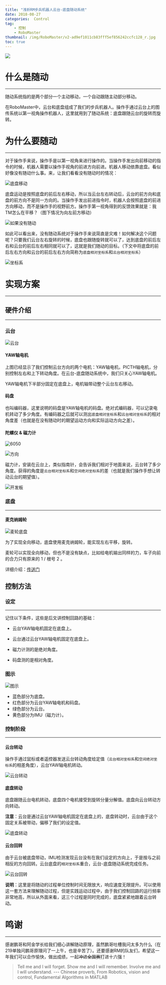 ```yaml
---
title: "浅析RM步兵机器人云台-底盘随动系统"
date: 2018-08-27
categories:  Control
tag: 
	- 控制
	- RoboMaster
thumbnail: /img/RoboMaster/v2-ad9ef1011cb83fff5ef856242ccfc128_r.jpg
toc: true
---
```


![](Analysis-of-gimbal-servo-control-system\v2-ad9ef1011cb83fff5ef856242ccfc128_r.jpg)

# 什么是随动

---

随动系统指的是两个部分一个主动移动，一个自动跟随主动部分移动。

在RoboMaster中，云台和底盘组成了我们的步兵机器人。操作手通过云台上的图传系统以第一视角操作机器人，这里就用到了随动系统：底盘跟随云台的旋转而旋转。

# 为什么要随动

---

对于操作手来说，操作手是以第一视角来进行操作的。当操作手发出向前移动的指令的时候，机器人需要以操作手视角的前进方向前进。机器人移动依靠底盘。看似好像没有随动什么事。来，让我们看看没有随动时的情况：

![底盘移动](Analysis-of-gimbal-servo-control-system/底盘移动.PNG)

底盘运动是按照底盘的前后左右移动，所以当云台左右转动后，云台的前方向和底盘的前方向不是同一方向的。当操作手发出前进指令时，机器人会按照底盘的前进方向移动，而不是操作手的视野前方。操作手第一视角得到的反馈效果就是：我TM怎么在平移？（图下情况为向左前方移动）

![如果没有随动](Analysis-of-gimbal-servo-control-system\如果没有随动.PNG)

如此可以看出来，没有随动系统对于操作手来说简直是灾难！如何解决这个问题呢？只要我们云台左右旋转的时候，底盘也跟随旋转就可以了，达到底盘的前后左右和云台的前后左右相同就可以了，这就是我们随动的目标。（下文中将底盘的前后左右方向和云台的前后左右方向简称为`底盘相对坐标系`和`云台相对坐标系`）

![坐标系](Analysis-of-gimbal-servo-control-system\坐标系.PNG)

# 实现方案

---

## 硬件介绍

---

### 云台

![云台](Analysis-of-gimbal-servo-control-system\v2-a05d6bb23890bd780d229a094685b834_hd.jpg)

#### YAW轴电机

上图已经显示了我们控制云台方向的两个电机：YAW轴电机，PICTH轴电机，分别控制左右和上下转动角度。在云台-底盘随动系统中，我们只关心YAW轴电机。

YAW轴电机下半部分固定在底盘上，电机轴带动整个云台左右移动。

#### 码盘

也叫编码器，这里说明的码盘是YAW轴电机的码盘。绝对式编码器，可以记录电机转动了多少角度。有编码器之后就可以测出`底盘相对坐标系`和`云台相对坐标系`的相对角度差（也就是在没有随动时的期望运动方向和实际运动方向之差）。

#### 陀螺仪 & 磁力计

![6050](Analysis-of-gimbal-servo-control-system\6050.PNG)

![方向](Analysis-of-gimbal-servo-control-system\方向.PNG)

磁力计，安装在云台上，类似指南针，会告诉我们相对于地面来说，云台转了多少角度。获得的角度是`云台相对坐标系`和`空间绝对坐标系`的差（也就是我们操作手想让转动云台的期望值）。

![开发板](Analysis-of-gimbal-servo-control-system\开发板.PNG)

### 底盘

---

#### 麦克纳姆轮

![麦轮底盘](Analysis-of-gimbal-servo-control-system\v2-da7f9668fcfa8abd37bd15f42faf0a67_hd.jpg)

为了实现全向移动，底盘使用麦克纳姆轮，能实现左右平移，旋转。

麦轮可以实现全向移动，但也不是没有缺点，比如给电机输出同样的力，车子向前的合力只有原来的 1 / 根号 2 。

详细介绍：[传送门](https://www.bilibili.com/video/av17229132)

## 控制方法

### 设定

---

记住以下条件，这些是后文讲控制回路的基础：

- 云台YAW轴电机固定在底盘上。

- 云台通过云台YAW轴电机固定在底盘上。

- 磁力计测的是绝对角度。

- 码盘测的是相对角度。

### 图示

![图示](Analysis-of-gimbal-servo-control-system\图示.PNG)

- 蓝色部分为底盘。
- 红色部分为云台YAW轴电机和码盘。
- 绿色部分为云台。
- 黄色部分为IMU（磁力计）。

### 控制阶段

---

#### 云台转动

操作手通过鼠标或者遥控器发送云台转动角度给定值（`云台相对坐标系`和`空间绝对坐标系`的相差角度），云台YAW轴电机转动。

![云台转动](Analysis-of-gimbal-servo-control-system\云台转动.PNG)

#### 底盘转动

底盘跟随云台电机转动，底盘四个电机接受到旋转分量分解值。底盘向云台转动方向转动。

**注意**：云台是通过云台YAW轴电机固定在底盘上的，底盘转动时，云台由于这个固定关系被带动，偏移了我们的设定值。

![底盘转动](Analysis-of-gimbal-servo-control-system\底盘转动.PNG)

#### 云台回转

由于云台被底盘带动，IMU检测发现云台没有在我们设定的方向上，于是按与之前相反的方向回转。云台底盘的`相对坐标系`重合，云台-底盘随动系统完成任务。

![云台回转](Analysis-of-gimbal-servo-control-system\云台回转.PNG)

**说明**：这里是将随动的过程单位控制时间无限放大，响应速度无限提升。可以使用这一套方法来理解随动过程，但是实践运动过程中，由于我们控制回路的运行频率非常地高，所以从外面来看，这三个过程是同时完成的，底盘紧紧地跟着云台转动。

# 鸣谢

---

感谢鹏哥和阿金学长给我们细心讲解随动原理，虽然鹏哥吐槽我问太多为什么（在219单独问鹏哥原理问了一上午，也是辛苦了）。还要感谢RM的队友们，希望这一年我们可以合作愉快，做出成绩，一起~~冲进全国赛~~打进十六强！

> Tell me and I will forget. Show me and I will remember. Involve me and I will understand. --- Chinese proverb, From Robotics, vision and control, Fundamental Algorithms in MATLAB